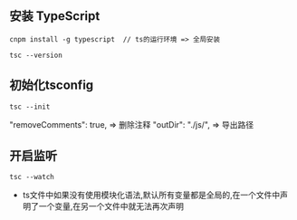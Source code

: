 

## 安装 TypeScript
```
cnpm install -g typescript  // ts的运行环境 => 全局安装

tsc --version
```

## 初始化tsconfig

```
tsc --init
```
"removeComments": true, => 删除注释
"outDir": "./js/", => 导出路径

## 开启监听

```
tsc --watch
```

- ts文件中如果没有使用模块化语法,默认所有变量都是全局的,在一个文件中声明了一个变量,在另一个文件中就无法再次声明